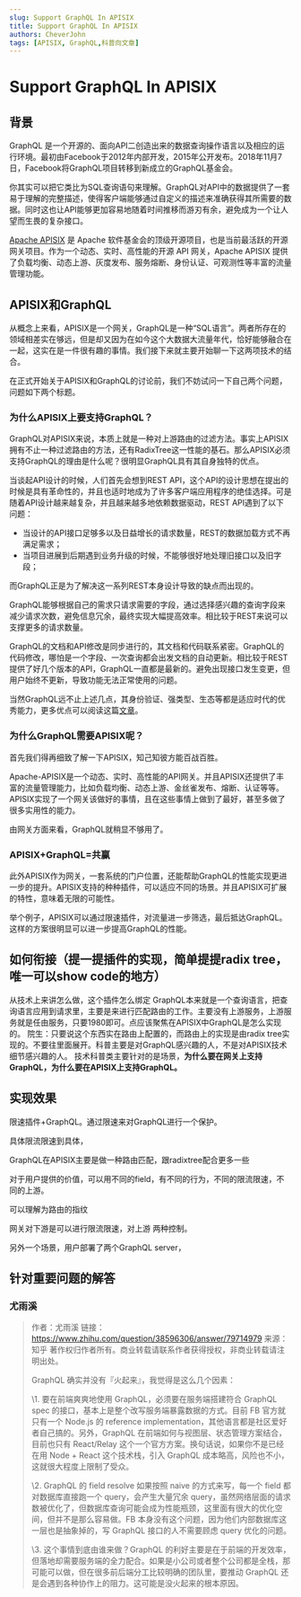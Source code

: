 ```yaml
---
slug: Support GraphQL In APISIX
title: Support GraphQL In APISIX
authors: CheverJohn
tags: [APISIX, GraphQL,科普向文章]
---
```

# Support GraphQL In APISIX

## 背景

GraphQL 是一个开源的、面向API二创造出来的数据查询操作语言以及相应的运行环境。最初由Facebook于2012年内部开发，2015年公开发布。2018年11月7日，Facebook将GraphQL项目转移到新成立的GraphQL基金会。

你其实可以把它类比为SQL查询语句来理解。GraphQL对API中的数据提供了一套易于理解的完整描述，使得客户端能够通过自定义的描述来准确获得其所需要的数据。同时这也让API能够更加容易地随着时间推移而游刃有余，避免成为一个让人望而生畏的复杂接口。

[Apache APISIX](https://apisix.apache.org/) 是 Apache 软件基金会的顶级开源项目，也是当前最活跃的开源网关项目。作为一个动态、实时、高性能的开源 API 网关，Apache APISIX 提供了负载均衡、动态上游、灰度发布、服务熔断、身份认证、可观测性等丰富的流量管理功能。

## APISIX和GraphQL

从概念上来看，APISIX是一个网关，GraphQL是一种“SQL语言”。两者所存在的领域相差实在够远，但是却又因为在如今这个大数据大流量年代，恰好能够融合在一起，这实在是一件很有趣的事情。我们接下来就主要开始聊一下这两项技术的结合。

在正式开始关于APISIX和GraphQL的讨论前，我们不妨试问一下自己两个问题，问题如下两个标题。

### 为什么APISIX上要支持GraphQL？

GraphQL对APISIX来说，本质上就是一种对上游路由的过滤方法。事实上APISIX拥有不止一种过滤路由的方法，还有RadixTree这一性能的基石。那么APISIX必须支持GraphQL的理由是什么呢？很明显GraphQL具有其自身独特的优点。

当谈起API设计的时候，人们首先会想到REST API，这个API的设计思想在提出的时候是具有革命性的，并且也适时地成为了许多客户端应用程序的绝佳选择。可是随着API设计越来越复杂，并且越来越多地依赖数据驱动，REST API遇到了以下问题：

- 当设计的API接口足够多以及日益增长的请求数量，REST的数据加载方式不再满足需求；
- 当项目进展到后期遇到业务升级的时候，不能够很好地处理旧接口以及旧字段；

而GraphQL正是为了解决这一系列REST本身设计导致的缺点而出现的。

GraphQL能够根据自己的需求只请求需要的字段，通过选择感兴趣的查询字段来减少请求次数，避免信息冗余，最终实现大幅提高效率。相比较于REST来说可以支撑更多的请求数量。

GraphQL的文档和API修改是同步进行的，其文档和代码联系紧密。GraphQL的代码修改，哪怕是一个字段、一次查询都会出发文档的自动更新。相比较于REST提供了好几个版本的API，GraphQL一直都是最新的。避免出现接口发生变更，但用户始终不更新，导致功能无法正常使用的问题。

当然GraphQL远不止上述几点，其身份验证、强类型、生态等都是适应时代的优秀能力，更多优点可以阅读这篇[文章](https://www.apollographql.com/why-graphql/)。

### 为什么GraphQL需要APISIX呢？

首先我们得再细致了解一下APISIX，知己知彼方能百战百胜。

Apache-APISIX是一个动态、实时、高性能的API网关。并且APISIX还提供了丰富的流量管理能力，比如负载均衡、动态上游、金丝雀发布、熔断、认证等等。APISIX实现了一个网关该做好的事情，且在这些事情上做到了最好，甚至多做了很多实用性的能力。

由网关方面来看，GraphQL就稍显不够用了。

### APISIX+GraphQL=共赢

此外APISIX作为网关，一套系统的门户位置，还能帮助GraphQL的性能实现更进一步的提升。APISIX支持的种种插件，可以适应不同的场景。并且APISIX可扩展的特性，意味着无限的可能性。

举个例子，APISIX可以通过限速插件，对流量进一步筛选，最后抵达GraphQL。这样的方案很明显可以进一步提高GraphQL的性能。



## 如何衔接（提一提插件的实现，简单提提radix tree，唯一可以**show code**的地方）

从技术上来讲怎么做，这个插件怎么绑定
GraphQL本来就是一个查询语言，把查询语言应用到请求里，主要是来进行匹配路由的工作。主要没有上游服务，上游服务就是任由服务，只要1980即可。点应该聚焦在APISIX中GraphQL是怎么实现的。
院生：只要说这个东西实在路由上配置的，而路由上的实现是由radix tree实现的。不要往里面展开。科普主要是对GraphQL感兴趣的人，不是对APISIX技术细节感兴趣的人。
技术科普类主要针对的是场景，**为什么要在网关上支持GraphQL，为什么要在APISIX上支持GraphQL。**

## 实现效果

限速插件+GraphQL。通过限速来对GraphQL进行一个保护。

具体限流限速到具体，

GraphQL在APISIX主要是做一种路由匹配，跟radixtree配合更多一些

对于用户提供的价值，可以用不同的field，有不同的行为，不同的限流限速，不同的上游。

可以理解为路由的指纹

网关对下游是可以进行限流限速，对上游  两种控制。



另外一个场景，用户部署了两个GraphQL server，





## 针对重要问题的解答

### 尤雨溪

> 作者：尤雨溪
> 链接：https://www.zhihu.com/question/38596306/answer/79714979
> 来源：知乎
> 著作权归作者所有。商业转载请联系作者获得授权，非商业转载请注明出处。
>
> 
>
> GraphQL 确实并没有『火起来』，我觉得是这么几个因素：
>
> \1. 要在前端爽爽地使用 GraphQL，必须要在服务端搭建符合 GraphQL spec 的接口，基本上是整个改写服务端暴露数据的方式。目前 FB 官方就只有一个 Node.js 的 reference implementation，其他语言都是社区爱好者自己搞的。另外，GraphQL 在前端如何与视图层、状态管理方案结合，目前也只有 React/Relay 这个一个官方方案。换句话说，如果你不是已经在用 Node + React 这个技术栈，引入 GraphQL 成本略高，风险也不小，这就很大程度上限制了受众。
>
> \2. GraphQL 的 field resolve 如果按照 naive 的方式来写，每一个 field 都对数据库直接跑一个 query，会产生大量冗余 query，虽然网络层面的请求数被优化了，但数据库查询可能会成为性能瓶颈，这里面有很大的优化空间，但并不是那么容易做。FB 本身没有这个问题，因为他们内部数据库这一层也是抽象掉的，写 GraphQL 接口的人不需要顾虑 query 优化的问题。
>
> \3. 这个事情到底由谁来做？GraphQL 的利好主要是在于前端的开发效率，但落地却需要服务端的全力配合。如果是小公司或者整个公司都是全栈，那可能可以做，但在很多前后端分工比较明确的团队里，要推动 GraphQL 还是会遇到各种协作上的阻力。这可能是没火起来的根本原因。